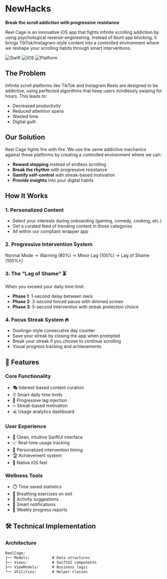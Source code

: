 # NewHacks

**Break the scroll addiction with progressive resistance**

Reel Cage is an innovative iOS app that fights infinite scrolling addiction by using psychological reverse-engineering. Instead of blunt app blocking, it brings TikTok/Instagram-style content into a controlled environment where we reshape your scrolling habits through smart interventions.

![Swift](https://img.shields.io/badge/Swift-5.0-orange.svg)
![iOS](https://img.shields.io/badge/iOS-15.0+-blue.svg)
![Platform](https://img.shields.io/badge/Platform-iOS-lightgrey.svg)

## The Problem

Infinite scroll platforms like TikTok and Instagram Reels are designed to be addictive, using perfected algorithms that keep users mindlessly swiping for hours. This leads to:
- Decreased productivity
- Reduced attention spans  
- Wasted time
- Digital guilt

## Our Solution

Reel Cage fights fire with fire. We use the same addictive mechanics against these platforms by creating a controlled environment where we can:

- **Reward stopping** instead of endless scrolling
- **Break the rhythm** with progressive resistance
- **Gamify self-control** with streak-based motivation
- **Provide insights** into your digital habits

## How It Works

### 1. Personalized Content
- Select your interests during onboarding (gaming, comedy, cooking, etc.)
- Get a curated feed of trending content in those categories
- All within our compliant wrapper app

### 2. Progressive Intervention System
Normal Mode → Warning (80%) → Minor Lag (100%) → Lag of Shame (100%+)


### 3. The "Lag of Shame" ⏳
When you exceed your daily time limit:
- **Phase 1**: 1-second delay between reels
- **Phase 2**: 3-second forced pause with dimmed screen  
- **Phase 3**: 5-second intervention with streak protection choice

### 4. Focus Streak System 🔥
- Duolingo-style consecutive day counter
- Save your streak by closing the app when prompted
- Break your streak if you choose to continue scrolling
- Visual progress tracking and achievements

## 📱 Features

### Core Functionality
- 🎭 Interest-based content curation
- ⏰ Smart daily time limits
- 🛑 Progressive lag injection
- 🔥 Streak-based motivation
- 📊 Usage analytics dashboard

### User Experience  
- 🎨 Clean, intuitive SwiftUI interface
- 📈 Real-time usage tracking
- 🎯 Personalized intervention timing
- 🏆 Achievement system
- 📱 Native iOS feel

### Wellness Tools
- ⏱️ Time saved statistics
- 🧘 Breathing exercises on exit
- 📝 Activity suggestions
- 🔔 Smart notifications
- 📅 Weekly progress reports

## 🛠️ Technical Implementation

### Architecture
```swift
ReelCage/
├── Models/          # Data structures
├── Views/           # SwiftUI components  
├── ViewModels/      # Business logic
└── Utilities/       # Helper classes
